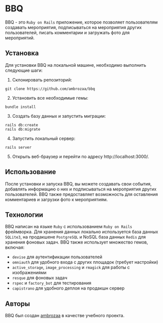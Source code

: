 # BBQ

BBQ - это `Ruby on Rails` приложение, которое позволяет пользователям создавать мероприятия, подписываться на мероприятия других пользователей, писать комментарии и загружать фото для мероприятий.


## Установка

Для установки BBQ на локальной машине, необходимо выполнить следующие шаги:

1. Склонировать репозиторий:

```
git clone https://github.com/ambrozaa/bbq
```

2. Установить все необходимые гемы:

```
bundle install
```

3. Создать базу данных и запустить миграции:

```
rails db:create
rails db:migrate
```

4. Запустить локальный сервер:

```
rails server
```

5. Открыть веб-браузер и перейти по адресу http://localhost:3000/.

## Использование

После установки и запуска BBQ, вы можете создавать свои события, добавлять информацию о них и подписываться на мероприятия других пользователей. BBQ также предоставляет возможность для оставления комментариев и загрузки фото к мероприятиям.

## Технологии

BBQ написан на языке `Ruby` с использованием `Ruby on Rails` фреймворка. Для хранения данных локально используется база данных `SQLite3`, на продакшене `PostgreSQL` и NoSQL база данных `Redis` для хранения фоновых задач. BBQ также использует множество гемов, включая:

- `devise` для аутентификации пользователей
- `omniauth` для удобного входа с других площадок (требует настройки)
- `active_storage`, `image_processing` и `rmagick` для работы с изображениями
- `resque` для фоновых задач
- `rspec` и `factory_bot` для тестирования
- `capistrano` для удобного деплоя на продакшн сервер

## Авторы

BBQ был создан [ambrozaa](https://github.com/ambrozaa) в качестве учебного проекта.